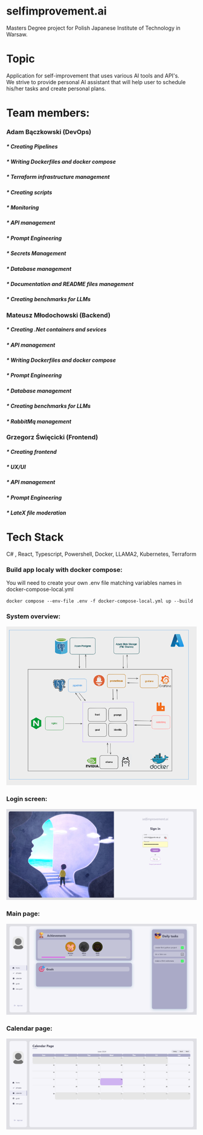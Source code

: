 # selfimprovement.ai
Masters Degree project for Polish Japanese Institute of Technology in Warsaw.  

# Topic
Application for self-improvement that uses various AI tools and API's.  
We strive to provide personal AI assistant that will help user to schedule his/her tasks and create personal plans.  

# Team members:
### Adam Bączkowski (DevOps)  
##### * Creating Pipelines
##### * Writing Dockerfiles and docker compose
##### * Terraform infrastructure management
##### * Creating scripts
##### * Monitoring
##### * API management
##### * Prompt Engineering
##### * Secrets Management
##### * Database management
##### * Documentation and README files management
##### * Creating benchmarks for LLMs
### Mateusz Młodochowski (Backend)
##### * Creating .Net containers and sevices
##### * API management
##### * Writing Dockerfiles and docker compose
##### * Prompt Engineering
##### * Database management
##### * Creating benchmarks for LLMs
##### * RabbitMq management
### Grzegorz Święcicki (Frontend)
##### * Creating frontend
##### * UX/UI
##### * API management
##### * Prompt Engineering
##### * LateX file moderation
# Tech Stack
C# , React, Typescript, Powershell, Docker, LLAMA2, Kubernetes, Terraform

### Build app localy with docker compose:
You will need to create your own .env file matching variables names in docker-compose-local.yml
```
docker compose --env-file .env -f docker-compose-local.yml up --build
```

### System overview:
![alt text](images/architecture.png "Architecture")

### Login screen:
![alt text](images/1.png "Login Screen")

### Main page:
![alt text](images/2.png "Main page")

### Calendar page:
![alt text](images/3.png "Calendar page")